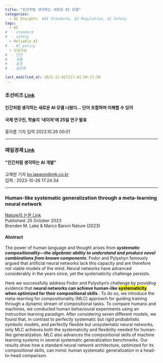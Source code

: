 ```yaml
---
title: "인간처럼 생각하는 새로운 AI 모델"
categories:
  - AI Insights  #AI Standards, AI Regulation, AI Safety
tags:
  - AI
#  - standard
#  - safety
  - Reliable AI
#  - AI policy
  - 인공지능
#  - 안전
#  - 제품
#  - 표준
#  - 표준화

last_modified_at: 2023-11-01T117:41:50-17:50
---
```


### 조선비즈 [Link](https://biz.chosun.com/science-chosun/technology/2023/10/26/6K2FEQZ225G3PPUWVKALELFZW4/)

#### 인간처럼 생각하는 새로운 AI 모델 나왔다... 단어 조합하며 이해할 수 있어 
#### 국제 연구진, 학술지 ‘네이처’에 25일 연구 발표

홍아름 기자
입력 2023.10.26 00:01

------------

### 매일경제 [Link](https://www.mk.co.kr/news/it/10859509)

#### "인간처럼 생각하는 AI 개발"

고재원 기자 ko.jaewon@mk.co.kr <br>
입력 :  2023-10-26 17:24:34

---------

### Human-like systematic generalization through a meta-learning neural network
[Nature지 논문 Link](https://www.nature.com/articles/s41586-023-06668-3)
<br> 
Published: 25 October 2023 <br>
Brenden M. Lake & Marco Baroni Nature (2023)


#### Abstract
The power of human language and thought arises from <strong><em> systematic compositionality—the algebraic ability to understand and produce novel combinations from known components</strong></em>. Fodor and Pylyshyn famously argued that artificial neural networks lack this capacity and are therefore not viable models of the mind. Neural networks have advanced considerably in the years since, yet the systematicity challenge persists. 

Here we successfully address Fodor and Pylyshyn’s challenge by providing evidence that <strong> neural networks can achieve human-like <mark> systematicity</mark>  when optimized for their compositional skills </strong>. To do so, we introduce the meta-learning for compositionality (MLC) approach for guiding training through a dynamic stream of compositional tasks. To compare humans and machines, we conducted human behavioural experiments using an instruction learning paradigm. After considering seven different models, we found that, in contrast to perfectly systematic but rigid probabilistic symbolic models, and perfectly flexible but unsystematic neural networks, only MLC achieves both the systematicity and flexibility needed for human-like generalization. MLC also advances the compositional skills of machine learning systems in several systematic generalization benchmarks. Our results show how a standard neural network architecture, optimized for its compositional skills, can mimic human systematic generalization in a head-to-head comparison.

